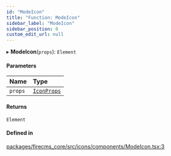 ```yaml
---
id: "ModeIcon"
title: "Function: ModeIcon"
sidebar_label: "ModeIcon"
sidebar_position: 0
custom_edit_url: null
---
```


▸ **ModeIcon**(`props`): `Element`

#### Parameters

| Name | Type |
| :------ | :------ |
| `props` | [`IconProps`](../types/IconProps.md) |

#### Returns

`Element`

#### Defined in

[packages/firecms_core/src/icons/components/ModeIcon.tsx:3](https://github.com/FireCMSco/firecms/blob/d45f3739/packages/firecms_core/src/icons/components/ModeIcon.tsx#L3)
